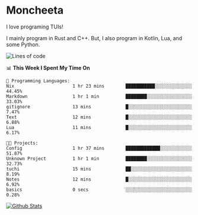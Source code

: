 # Moncheeta

I love programing TUIs!

I mainly program in Rust and C++. But, I also program in Kotlin, Lua, and some Python.

<!--START_SECTION:waka-->
![Lines of code](https://img.shields.io/badge/From%20Hello%20World%20I%27ve%20Written-25%20Thousand%20lines%20of%20code-blue)

📊 **This Week I Spent My Time On** 

```text
💬 Programming Languages: 
Nix                      1 hr 23 mins        ███████████░░░░░░░░░░░░░░   44.45% 
Markdown                 1 hr 1 min          ████████░░░░░░░░░░░░░░░░░   33.03% 
gitignore                13 mins             █░░░░░░░░░░░░░░░░░░░░░░░░   7.47% 
Text                     12 mins             █░░░░░░░░░░░░░░░░░░░░░░░░   6.88% 
Lua                      11 mins             █░░░░░░░░░░░░░░░░░░░░░░░░   6.17%

🐱‍💻 Projects: 
Config                   1 hr 37 mins        █████████████░░░░░░░░░░░░   51.87% 
Unknown Project          1 hr 1 min          ████████░░░░░░░░░░░░░░░░░   32.73% 
tuchi                    15 mins             ██░░░░░░░░░░░░░░░░░░░░░░░   8.19% 
Notes                    12 mins             █░░░░░░░░░░░░░░░░░░░░░░░░   6.92% 
basics                   0 secs              ░░░░░░░░░░░░░░░░░░░░░░░░░   0.28%

```


<!--END_SECTION:waka-->

[![Github Stats](https://github-readme-stats.vercel.app/api?username=Moncheeta&show_icons=true&hide=stars&include_all_commits=true&theme=dracula)](https://github.com/anuraghazra/github-readme-stats)
